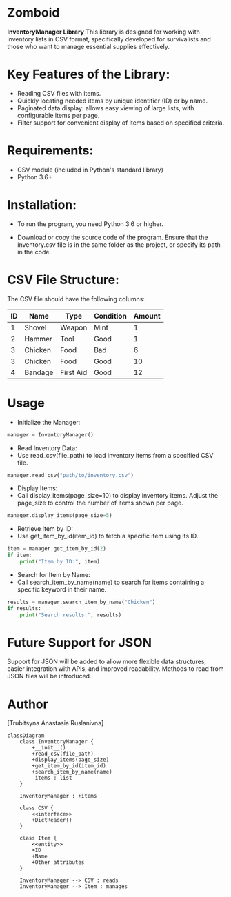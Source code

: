 # Zomboid
**InventoryManager Library**
This library is designed for working with inventory lists in CSV format, specifically developed for survivalists and those who want to manage essential supplies effectively.

# Key Features of the Library:
- Reading CSV files with items.
- Quickly locating needed items by unique identifier (ID) or by name.
- Paginated data display: allows easy viewing of large lists, with configurable items per page.
- Filter support for convenient display of items based on specified criteria.

# Requirements:
- CSV module (included in Python's standard library)
- Python 3.6+

# Installation:
- To run the program, you need Python 3.6 or higher.

- Download or copy the source code of the program. Ensure that the inventory.csv file is in the same folder as the project, or specify its path in the code.

# CSV File Structure:
The CSV file should have the following columns:

| ID | Name    | Type       | Condition | Amount |
|----|---------|------------|-----------|--------|
| 1  | Shovel  | Weapon     | Mint      | 1      |
| 2  | Hammer  | Tool       | Good      | 1      |
| 3  | Chicken | Food       | Bad       | 6      |
| 3  | Chicken | Food       | Good      | 10     |
| 4  | Bandage | First Aid  | Good      | 12     |

# Usage
- Initialize the Manager:
```python
manager = InventoryManager()
```
- Read Inventory Data:
- Use read_csv(file_path) to load inventory items from a specified CSV file.
```python
manager.read_csv("path/to/inventory.csv")
```
- Display Items:
- Call display_items(page_size=10) to display inventory items. Adjust the page_size to control the number of items shown per page.
```python
manager.display_items(page_size=5)
```
- Retrieve Item by ID:
- Use get_item_by_id(item_id) to fetch a specific item using its ID.
```python
item = manager.get_item_by_id(2)
if item:
    print("Item by ID:", item)
```
- Search for Item by Name:
- Call search_item_by_name(name) to search for items containing a specific keyword in their name.
```python
results = manager.search_item_by_name("Chicken")
if results:
    print("Search results:", results)
```
# Future Support for JSON
Support for JSON will be added to allow more flexible data structures, easier integration with APIs, and improved readability. Methods to read from JSON files will be introduced.

# Author
[Trubitsyna Anastasia Ruslanivna]

```mermaid
classDiagram
    class InventoryManager {
        +__init__()
        +read_csv(file_path)
        +display_items(page_size)
        +get_item_by_id(item_id)
        +search_item_by_name(name)
        -items : list
    }

    InventoryManager : +items

    class CSV {
        <<interface>>
        +DictReader()
    }

    class Item {
        <<entity>>
        +ID
        +Name
        +Other attributes
    }

    InventoryManager --> CSV : reads
    InventoryManager --> Item : manages


